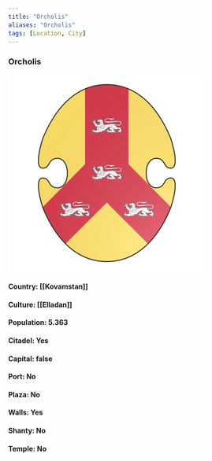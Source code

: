 ```yaml
---
title: "Orcholis"
aliases: "Orcholis"
tags: [Location, City]
---
```

### Orcholis
![](attachment/86ec90833b6637fd3bf2e10cd4692702.svg)

#### Country: [[Kovamstan]]

#### Culture: [[Elladan]]

#### Population: 5.363

#### Citadel: Yes

#### Capital: false

#### Port: No

#### Plaza: No

#### Walls: Yes

#### Shanty: No

#### Temple: No

